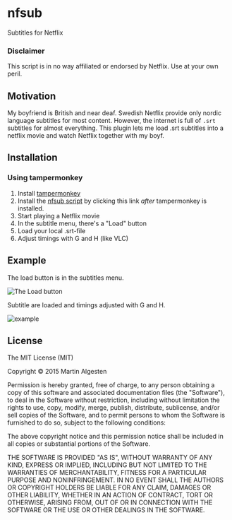 nfsub
=====

Subtitles for Netflix

### Disclaimer

This script is in no way affiliated or endorsed by Netflix. Use at your own peril.

Motivation
----------

My boyfriend is British and near deaf. Swedish Netflix provide only
nordic language subtitles for most content. However, the internet is
full of `.srt` subtitles for almost everything. This plugin lets me
load .srt subtitles into a netflix movie and watch Netflix together
with my boyf.

Installation
------------

### Using tampermonkey

1. Install [tampermonkey](https://tampermonkey.net/)
2. Install the <a href="https://raw.githubusercontent.com/algesten/nfsub/master/nfsub.user.js" target="_blank">nfsub script</a> by clicking this link *after* tampermonkey is installed.
3. Start playing a Netflix movie
4. In the subtitle menu, there's a "Load" button
5. Load your local .srt-file
6. Adjust timings with G and H (like VLC)

Example
-------

The load button is in the subtitles menu.

![The Load button](https://cloud.githubusercontent.com/assets/227204/7842098/b5194444-04a9-11e5-9d2f-ed5db2981cbc.png)

Subtitle are loaded and timings adjusted with G and H.

![example](https://cloud.githubusercontent.com/assets/227204/7879635/dc8417f0-05fa-11e5-84ad-6ce386cf324d.png)

License
-------

The MIT License (MIT)

Copyright © 2015 Martin Algesten

Permission is hereby granted, free of charge, to any person obtaining
a copy of this software and associated documentation files (the
"Software"), to deal in the Software without restriction, including
without limitation the rights to use, copy, modify, merge, publish,
distribute, sublicense, and/or sell copies of the Software, and to
permit persons to whom the Software is furnished to do so, subject to
the following conditions:

The above copyright notice and this permission notice shall be
included in all copies or substantial portions of the Software.

THE SOFTWARE IS PROVIDED "AS IS", WITHOUT WARRANTY OF ANY KIND,
EXPRESS OR IMPLIED, INCLUDING BUT NOT LIMITED TO THE WARRANTIES OF
MERCHANTABILITY, FITNESS FOR A PARTICULAR PURPOSE AND
NONINFRINGEMENT. IN NO EVENT SHALL THE AUTHORS OR COPYRIGHT HOLDERS BE
LIABLE FOR ANY CLAIM, DAMAGES OR OTHER LIABILITY, WHETHER IN AN ACTION
OF CONTRACT, TORT OR OTHERWISE, ARISING FROM, OUT OF OR IN CONNECTION
WITH THE SOFTWARE OR THE USE OR OTHER DEALINGS IN THE SOFTWARE.
